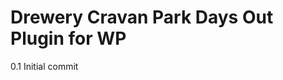 Drewery Cravan Park Days Out Plugin for WP
==========================================

0.1 Initial commit
